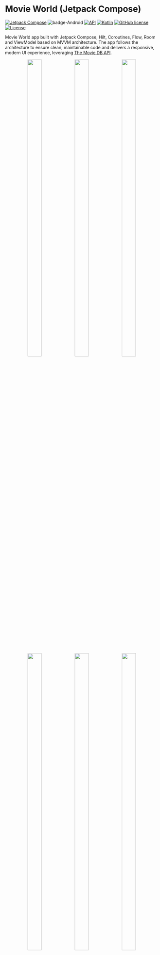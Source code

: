 # Movie World (Jetpack Compose) 
[![Jetpack Compose](https://img.shields.io/badge/Jetpack%20Compose-1.7.6-%230075FF.svg)](https://developer.android.com/jetpack/compose)
![badge-Android](https://img.shields.io/badge/Platform-Android-brightgreen)
[![API](https://img.shields.io/badge/API-23%2B-brightgreen.svg?style=flat)](https://android-arsenal.com/api?level=23)
[![Kotlin](https://img.shields.io/badge/Kotlin-2.1.0-blue.svg?style=flat&logo=kotlin)](https://kotlinlang.org)
[![GitHub license](https://img.shields.io/badge/license-Apache%20License%202.0-blue.svg?style=flat)](https://www.apache.org/licenses/LICENSE-2.0)
<a href="https://github.com/piashcse"><img alt="License" src="https://img.shields.io/static/v1?label=GitHub&message=piashcse&color=C51162"/></a>

Movie World app built with Jetpack Compose, Hilt, Coroutines, Flow, Room and ViewModel based on MVVM architecture. The app follows the architecture to ensure clean, maintainable code and delivers a responsive, modern UI experience, leveraging [The Movie DB API](https://www.themoviedb.org). </br>


<p align="center">
  <img width="30%" height="50%" src="https://github.com/piashcse/Hilt-MVVM-Compose-Movie/blob/master/screenshots/1730809622225_100.PNG" />
  <img width="30%" height="50%" src="https://github.com/piashcse/Hilt-MVVM-Compose-Movie/blob/master/screenshots/1730809667231_100.PNG" />
  <img width="30%" height="50%" src="https://github.com/piashcse/Hilt-MVVM-Compose-Movie/blob/master/screenshots/1732207539374_100.PNG" />
  <img width="30%" height="50%" src="https://github.com/piashcse/Hilt-MVVM-Compose-Movie/blob/master/screenshots/1730809653767_100.PNG" />
  <img width="30%" height="50%" src="https://github.com/piashcse/Hilt-MVVM-Compose-Movie/blob/master/screenshots/1730809637511_100.PNG" />
  <img width="30%" height="50%" src="https://github.com/piashcse/Hilt-MVVM-Compose-Movie/blob/master/screenshots/1732207549776_100.PNG" />
</p>

<p align="center" width="100%">
   <img width="35%" height="50%" src="https://github.com/piashcse/Hilt-MVVM-Compose-Movie/blob/master/screenshots/movie_world.gif" />
 </p>

# Main Features
- Movie
  - Movie List  
  - Movie Search
  - Movie Detail
  - Recommended Movie
  - Favorite Movie in room DB
- TV Series
  - TV Series List
  - TV Series Search
  - TV Series Detail
  - Recommended TV Series
  - Favorite TV Series in room DB
- Artist detail
- Pagination with paging3
- Filter with genre 
- Bottom navigation
- Network connection state with SnackBar



## API Key 🔑

## Built With 🛠

## 👨 Developed By

<a href="https://twitter.com/piashcse" target="_blank">
  <img src="https://avatars.githubusercontent.com/u/109984220?v=4" width="80" align="left">
</a>

**Md Rakib Hossain**

[![Linkedin](https://img.shields.io/badge/-LinkedIn-0077B5?logo=linkedin&logoColor=white&style=for-the-badge)](https://www.linkedin.com/in/piashcse/)
[![Web](https://img.shields.io/badge/-Web-0073E6?logo=appveyor&logoColor=white&style=for-the-badge)](https://piashcse.github.io/)

# License
```
Copyright 2024 piashcse (Rakib Hossain)

Licensed under the Apache License, Version 2.0 (the "License");
you may not use this file except in compliance with the License.
You may obtain a copy of the License at

    http://www.apache.org/licenses/LICENSE-2.0

Unless required by applicable law or agreed to in writing, software
distributed under the License is distributed on an "AS IS" BASIS,
WITHOUT WARRANTIES OR CONDITIONS OF ANY KIND, either express or implied.
See the License for the specific language governing permissions and
limitations under the License.
```

